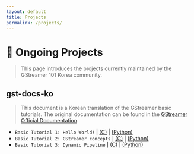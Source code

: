 ```yaml
---
layout: default
title: Projects
permalink: /projects/
---
```


# 🔨 Ongoing Projects
> This page introduces the projects currently maintained by the GStreamer 101 Korea community.

## gst-docs-ko
> This document is a Korean translation of the GStreamer basic tutorials. The original documentation can be found in the [GStreamer Official Documentation](https://gstreamer.freedesktop.org/documentation/tutorials/index.html).

- `Basic Tutorial 1: Hello World!` | [(C)](gst-docs-ko/basic-tutorial-1) | [(Python)](gst-docs-ko/basic-tutorial-1-python)
- `Basic Tutorial 2: GStreamer concepts` | [(C)](gst-docs-ko/basic-tutorial-2) | [(Python)](#)
- `Basic Tutorial 3: Dynamic Pipeline` | [(C)](gst-docs-ko/basic-tutorial-3) | [(Python)](#)
